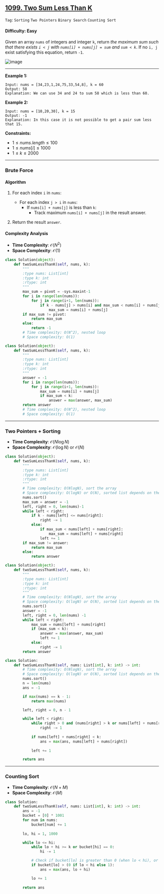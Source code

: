 ## [1099. Two Sum Less Than K](https://leetcode.com/problems/two-sum-less-than-k/)

```Tag```: ```Sorting``` ```Two Pointers``` ```Binary Search``` ```Counting Sort```

#### Difficulty: Easy

Given an array ```nums``` of integers and integer ```k```, return _the maximum sum such that there exists ```i < j``` with ```nums[i] + nums[j] = sum``` and ```sum < k```_. If no ```i, j``` exist satisfying this equation, return ```-1```.

![image](https://github.com/quananhle/Python/assets/35042430/1cc00df2-08a5-401e-8680-246f0985416a)

---

__Example 1:__
```
Input: nums = [34,23,1,24,75,33,54,8], k = 60
Output: 58
Explanation: We can use 34 and 24 to sum 58 which is less than 60.
```

__Example 2:__
```
Input: nums = [10,20,30], k = 15
Output: -1
Explanation: In this case it is not possible to get a pair sum less that 15.
```

__Constraints:__

- $1 \le nums.length \le 100$
- $1 \le nums[i] \le 1000$
- $1 \le k \le 2000$

---

### Brute Force

#### Algorithm

1. For each index ```i``` in ```nums```:

    - For each index ```j > i``` in ```nums```:
        - If ```nums[i] + nums[j]``` is less than ```k```:
            - Track maximum ```nums[i] + nums[j]``` in the result answer.
2. Return the result ```answer```.

#### Complexity Analysis

- __Time Complexity__: $\mathcal{O}(N^2)$
- __Space Complexity__: $\mathcal{O}(1)$

```Python
class Solution(object):
    def twoSumLessThanK(self, nums, k):
        """
        :type nums: List[int]
        :type k: int
        :rtype: int
        """
        max_sum = pivot = -sys.maxint-1
        for i in range(len(nums)):
            for j in range(i+1, len(nums)):
                if k - nums[j] > nums[i] and max_sum < nums[i] + nums[j]:
                    max_sum = nums[i] + nums[j]
        if max_sum != pivot:
            return max_sum
        else:
            return -1
        # Time complexity: O(N^2), nested loop
        # Space complexity: O(1)
```

```Python
class Solution(object):
    def twoSumLessThanK(self, nums, k):
        """
        :type nums: List[int]
        :type k: int
        :rtype: int
        """
        answer = -1
        for i in range(len(nums)):
            for j in range(i+1, len(nums)):
                max_sum = nums[i] + nums[j]
                if max_sum < k:
                    answer = max(answer, max_sum)
        return answer
        # Time complexity: O(N^2), nested loop
        # Space complexity: O(1)
```

---

### Two Pointers + Sorting

- __Time Complexity__: $\mathcal{O}(N \log N)$
- __Space Complexity__: $\mathcal{O}(\log N)$ or $\mathcal{O}(N)$

```Python
class Solution(object):
    def twoSumLessThanK(self, nums, k):
        """
        :type nums: List[int]
        :type k: int
        :rtype: int
        """
        # Time complexity: O(NlogN), sort the array
        # Space complexity: O(logN) or O(N), sorted list depends on the size of input list
        nums.sort()
        max_sum = answer = -1
        left, right = 0, len(nums)-1
        while left < right:
            if k - nums[left] <= nums[right]:
                right -= 1
            else:
                if max_sum < nums[left] + nums[right]:
                    max_sum = nums[left] + nums[right]
                left += 1
        if max_sum != answer:
            return max_sum
        else:
            return answer
```

```Python
class Solution(object):
    def twoSumLessThanK(self, nums, k):
        """
        :type nums: List[int]
        :type k: int
        :rtype: int
        """
        # Time complexity: O(NlogN), sort the array
        # Space complexity: O(logN) or O(N), sorted list depends on the size of input list
        nums.sort()
        answer = -1
        left, right = 0, len(nums) -1
        while left < right:
            max_sum = nums[left] + nums[right]
            if (max_sum < k):
                answer = max(answer, max_sum)
                left += 1
            else:
                right -= 1
        return answer
```

```Python
class Solution:
    def twoSumLessThanK(self, nums: List[int], k: int) -> int:
        # Time complexity: O(NlogN), sort the array
        # Space complexity: O(logN) or O(N), sorted list depends on the size of input list
        nums.sort()
        n = len(nums)
        ans = -1

        if max(nums) == k - 1:
            return max(nums)

        left, right = 0, n - 1

        while left < right:
            while right > 0 and (nums[right] > k or nums[left] + nums[right] > k):
                right -= 1
            
            if nums[left] + nums[right] < k:
                ans = max(ans, nums[left] + nums[right])
        
            left += 1

        return ans
```

---

### Counting Sort

- __Time Complexity__: $\mathcal{O}(N + M)$
- __Space Complexity__: $\mathcal{O}(M)$

```Python
class Solution:
    def twoSumLessThanK(self, nums: List[int], k: int) -> int:
        ans = -1
        bucket = [0] * 1001
        for num in nums:
            bucket[num] += 1
        
        lo, hi = 1, 1000

        while lo <= hi:
            while lo + hi >= k or bucket[hi] == 0:
                hi -= 1

            # Check if bucket[lo] is greater than 0 (when lo < hi), or 1 (when lo == hi)
            if bucket[lo] > (0 if lo < hi else 1):
                ans = max(ans, lo + hi)

            lo += 1
        
        return ans
```
